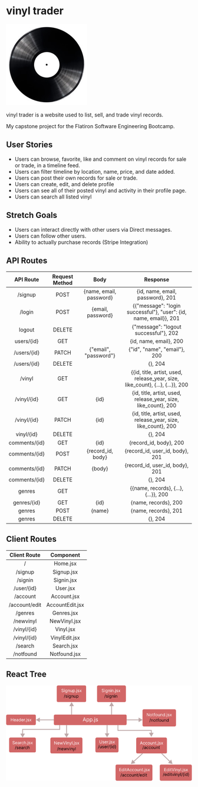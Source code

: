# vinyl trader

![record image](images/readme-images/record.jpeg)

vinyl trader is a website used to list, sell, and trade vinyl records. 

My capstone project for the Flatiron Software Engineering Bootcamp.

## User Stories

* Users can browse, favorite, like and comment on vinyl records for sale or trade, in a timeline feed.
* Users can filter timeline by location, name, price, and date added.
* Users can post their own records for sale or trade.
* Users can create, edit, and delete profile
* Users can see all of their posted vinyl and activity in their profile page.
* Users can search all listed vinyl

## Stretch Goals
* Users can interact directly with other users via Direct messages.
* Users can follow other users.
* Ability to actually purchase records (Stripe Integration)

## API Routes
| API Route | Request Method | Body | Response |
|:---:|:---:|:---:|:---:|
|/signup|POST|{name, email, password}|{id, name, email, password}, 201| 
|/login|POST|{email, password}|{{"message": "login successful"}, "user": {id, name, email}}, 201|
|logout|DELETE||{"message": "logout successful"}, 202|
|users/{id}|GET||{id, name, email}, 200|
|/users/{id}|PATCH| {"email", "password"}|{"id", "name", "email"}, 200|
|/users/{id}|DELETE||{}, 204|
|/vinyl|GET||{{id, title, artist, used, release_year, size, like_count}, {...}, {...}}, 200|
|/vinyl/{id}|GET|{id}|{id, title, artist, used, release_year, size, like_count}, 200|
|/vinyl/{id}|PATCH|{id}|{id, title, artist, used, release_year, size, like_count}, 200|
|vinyl/{id}|DELETE||{}, 204|
|comments/{id}|GET|{id}|{record_id, body}, 200|
|comments/{id}|POST|{record_id, body}|{record_id, user_id, body}, 201|
|comments/{id}|PATCH|{body}|{record_id, user_id, body}, 201|
|comments/{id}|DELETE||{}, 204|
|genres|GET||{{name, records}, {...}, {...}}, 200|
|genres/{id}|GET|{id}|{name, records}, 200|
|genres|POST|{name}|{name, records}, 201|
|genres|DELETE||{}, 204|

## Client Routes
|Client Route|Component|
|:---:|:---:|
|/|Home.jsx|
|/signup|Signup.jsx|
|/signin|Signin.jsx|
|/user/{id}|User.jsx|
|/account|Account.jsx|
|/account/edit|AccountEdit.jsx|
|/genres|Genres.jsx|
|/newvinyl|NewVinyl.jsx|
|/vinyl/{id}|Vinyl.jsx|
|/vinyl/{id}|VinylEdit.jsx|
|/search|Search.jsx|
|/notfound|Notfound.jsx|

## React Tree
![React Tree](images/readme-images/react-tree.png)
